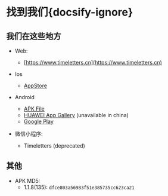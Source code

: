 # 找到我们{docsify-ignore}

## 我们在这些地方

- Web: 
  - [https://www.timeletters.cn](https://www.timeletters.cn)

- Ios
  - [AppStore](https://api.timeletters.cn/jump/ios)

- Android
  - [APK File](https://api.timeletters.cn/jump/android)
  - [HUAWEI App Gallery](http://appgallery.huawei.com/app/C105501773) (unavailable in china)
  - [Google Play](https://play.google.com/store/apps/details?id=cn.timemail.xsot) 

- 微信小程序: 
  - Timeletters (deprecated)

## 其他

- APK MD5: 
  - 1.1.8(135): `dfce803a56983f51e385735cc623ca21`